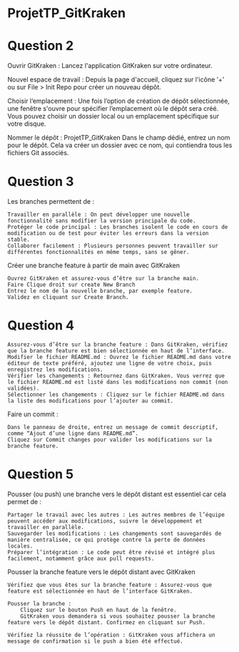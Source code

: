 # ProjetTP_GitKraken

# Question 2
Ouvrir GitKraken : Lancez l'application GitKraken sur votre ordinateur.

Nouvel espace de travail : Depuis la page d'accueil, cliquez sur l'icône ‘+’ ou sur File > Init Repo pour créer un nouveau dépôt.

Choisir l’emplacement : Une fois l’option de création de dépôt sélectionnée, une fenêtre s'ouvre pour spécifier l’emplacement où le dépôt sera créé. Vous pouvez choisir un dossier local ou un emplacement spécifique sur votre disque.

Nommer le dépôt : ProjetTP_GitKraken   Dans le champ dédié, entrez un nom pour le dépôt. Cela va créer un dossier avec ce nom, qui contiendra tous les fichiers Git associés.
# Question 3
Les branches permettent de :

    Travailler en parallèle : On peut développer une nouvelle fonctionnalité sans modifier la version principale du code.
    Protéger le code principal : Les branches isolent le code en cours de modification ou de test pour éviter les erreurs dans la version stable.
    Collaborer facilement : Plusieurs personnes peuvent travailler sur différentes fonctionnalités en même temps, sans se gêner.

Créer une branche feature à partir de main avec GitKraken

    Ouvrez GitKraken et assurez-vous d’être sur la branche main.
    Faire Clique droit sur create New Branch 
    Entrez le nom de la nouvelle branche, par exemple feature.
    Validez en cliquant sur Create Branch.


# Question 4
    Assurez-vous d’être sur la branche feature : Dans GitKraken, vérifiez que la branche feature est bien sélectionnée en haut de l’interface.
    Modifier le fichier README.md : Ouvrez le fichier README.md dans votre éditeur de texte préféré, ajoutez une ligne de votre choix, puis enregistrez les modifications.
    Vérifier les changements : Retournez dans GitKraken. Vous verrez que le fichier README.md est listé dans les modifications non commit (non validées).
    Sélectionner les changements : Cliquez sur le fichier README.md dans la liste des modifications pour l’ajouter au commit.
Faire un commit :

    Dans le panneau de droite, entrez un message de commit descriptif, comme “Ajout d’une ligne dans README.md”.
    Cliquez sur Commit changes pour valider les modifications sur la branche feature. 
    
# Question 5
Pousser (ou push) une branche vers le dépôt distant est essentiel car cela permet de :

    Partager le travail avec les autres : Les autres membres de l’équipe peuvent accéder aux modifications, suivre le développement et travailler en parallèle.
    Sauvegarder les modifications : Les changements sont sauvegardés de manière centralisée, ce qui protège contre la perte de données locales.
    Préparer l’intégration : Le code peut être révisé et intégré plus facilement, notamment grâce aux pull requests.

Pousser la branche feature vers le dépôt distant avec GitKraken

    Vérifiez que vous êtes sur la branche feature : Assurez-vous que feature est sélectionnée en haut de l’interface GitKraken.

    Pousser la branche :
        Cliquez sur le bouton Push en haut de la fenêtre.
        GitKraken vous demandera si vous souhaitez pousser la branche feature vers le dépôt distant. Confirmez en cliquant sur Push.

    Vérifiez la réussite de l’opération : GitKraken vous affichera un message de confirmation si le push a bien été effectué.    

